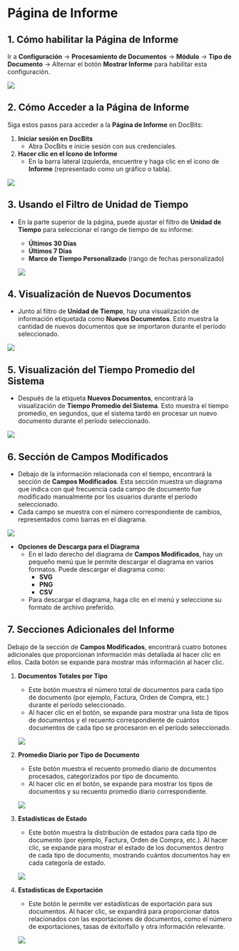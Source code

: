 # Página de Informe

## 1. Cómo habilitar la Página de Informe

Ir a **Configuración** → **Procesamiento de Documentos** → **Módulo** → **Tipo de Documento** → Alternar el botón **Mostrar Informe** para habilitar esta configuración.

![](https://docs.docbits.com/~gitbook/image?url=https%3A%2F%2F578966019-files.gitbook.io%2F%7E%2Ffiles%2Fv0%2Fb%2Fgitbook-x-prod.appspot.com%2Fo%2Fspaces%252FT2n2w4uDCJvv7CJ5zrdk%252Fuploads%252FrFhJhMpPIpjVG8tTBWQg%252Fimage.png%3Falt%3Dmedia%26token%3D3b3e434e-a1f1-48e1-b143-cc77b6b15eb5\&width=768\&dpr=4\&quality=100\&sign=da674fae\&sv=2)

## 2. **Cómo Acceder a la Página de Informe**

Siga estos pasos para acceder a la **Página de Informe** en DocBits:

1. **Iniciar sesión en DocBits**
   * Abra DocBits e inicie sesión con sus credenciales.
2. **Hacer clic en el Icono de Informe**
   * En la barra lateral izquierda, encuentre y haga clic en el icono de **Informe** (representado como un gráfico o tabla).

![](https://docs.docbits.com/~gitbook/image?url=https%3A%2F%2F578966019-files.gitbook.io%2F%7E%2Ffiles%2Fv0%2Fb%2Fgitbook-x-prod.appspot.com%2Fo%2Fspaces%252FT2n2w4uDCJvv7CJ5zrdk%252Fuploads%252FZoVXkhMetw2tSOxr7hwm%252Fimage.png%3Falt%3Dmedia%26token%3Df34e3503-b51b-465b-82eb-83e1932d2c7e\&width=768\&dpr=4\&quality=100\&sign=bd6d6fdf\&sv=2)

## **3. Usando el Filtro de Unidad de Tiempo**

*   En la parte superior de la página, puede ajustar el filtro de **Unidad de Tiempo** para seleccionar el rango de tiempo de su informe:

    * **Últimos 30 Días**
    * **Últimos 7 Días**
    * **Marco de Tiempo Personalizado** (rango de fechas personalizado)

    ![](https://docs.docbits.com/~gitbook/image?url=https%3A%2F%2F578966019-files.gitbook.io%2F%7E%2Ffiles%2Fv0%2Fb%2Fgitbook-x-prod.appspot.com%2Fo%2Fspaces%252FT2n2w4uDCJvv7CJ5zrdk%252Fuploads%252Fwvc6buYYssqhBZ9PhmlZ%252Fimage.png%3Falt%3Dmedia%26token%3D36e476be-41d5-4228-aac5-f380685adc41\&width=768\&dpr=4\&quality=100\&sign=dd45a28b\&sv=2)

## **4. Visualización de Nuevos Documentos**

* Junto al filtro de **Unidad de Tiempo**, hay una visualización de información etiquetada como **Nuevos Documentos**. Esto muestra la cantidad de nuevos documentos que se importaron durante el período seleccionado.

![](https://docs.docbits.com/~gitbook/image?url=https%3A%2F%2F578966019-files.gitbook.io%2F%7E%2Ffiles%2Fv0%2Fb%2Fgitbook-x-prod.appspot.com%2Fo%2Fspaces%252FT2n2w4uDCJvv7CJ5zrdk%252Fuploads%252F4Kmp6wx16x8thEEVVlpp%252Fimage.png%3Falt%3Dmedia%26token%3D90418c4b-5f39-4749-be46-a0efd30502d5\&width=768\&dpr=4\&quality=100\&sign=7dfef60e\&sv=2)

## **5. Visualización del Tiempo Promedio del Sistema**

* Después de la etiqueta **Nuevos Documentos**, encontrará la visualización de **Tiempo Promedio del Sistema**. Esto muestra el tiempo promedio, en segundos, que el sistema tardó en procesar un nuevo documento durante el período seleccionado.

![](https://docs.docbits.com/~gitbook/image?url=https%3A%2F%2F578966019-files.gitbook.io%2F%7E%2Ffiles%2Fv0%2Fb%2Fgitbook-x-prod.appspot.com%2Fo%2Fspaces%252FT2n2w4uDCJvv7CJ5zrdk%252Fuploads%252FlhHdV0vXDzkWC4jZYvqk%252Fimage.png%3Falt%3Dmedia%26token%3D167caeba-b75d-404a-8e52-54014b5eb980\&width=768\&dpr=4\&quality=100\&sign=10e01de0\&sv=2)

## **6. Sección de Campos Modificados**

* Debajo de la información relacionada con el tiempo, encontrará la sección de **Campos Modificados**. Esta sección muestra un diagrama que indica con qué frecuencia cada campo de documento fue modificado manualmente por los usuarios durante el período seleccionado.
* Cada campo se muestra con el número correspondiente de cambios, representados como barras en el diagrama.

![](https://docs.docbits.com/~gitbook/image?url=https%3A%2F%2F578966019-files.gitbook.io%2F%7E%2Ffiles%2Fv0%2Fb%2Fgitbook-x-prod.appspot.com%2Fo%2Fspaces%252FT2n2w4uDCJvv7CJ5zrdk%252Fuploads%252FTXhCeKcLoyhG8luDxZwl%252Fimage.png%3Falt%3Dmedia%26token%3D3c76ddd1-31ed-401c-8305-44a1743118b4\&width=768\&dpr=4\&quality=100\&sign=d907ec72\&sv=2)

* **Opciones de Descarga para el Diagrama**
  * En el lado derecho del diagrama de **Campos Modificados**, hay un pequeño menú que le permite descargar el diagrama en varios formatos. Puede descargar el diagrama como:
    * **SVG**
    * **PNG**
    * **CSV**
  * Para descargar el diagrama, haga clic en el menú y seleccione su formato de archivo preferido.

## **7. Secciones Adicionales del Informe**

Debajo de la sección de **Campos Modificados**, encontrará cuatro botones adicionales que proporcionan información más detallada al hacer clic en ellos. Cada botón se expande para mostrar más información al hacer clic.

1.  **Documentos Totales por Tipo**

    * Este botón muestra el número total de documentos para cada tipo de documento (por ejemplo, Factura, Orden de Compra, etc.) durante el período seleccionado.
    * Al hacer clic en el botón, se expande para mostrar una lista de tipos de documentos y el recuento correspondiente de cuántos documentos de cada tipo se procesaron en el período seleccionado.

    ![](https://docs.docbits.com/~gitbook/image?url=https%3A%2F%2F578966019-files.gitbook.io%2F%7E%2Ffiles%2Fv0%2Fb%2Fgitbook-x-prod.appspot.com%2Fo%2Fspaces%252FT2n2w4uDCJvv7CJ5zrdk%252Fuploads%252FuDsfH9AwYObR5ypnhbXz%252Fimage.png%3Falt%3Dmedia%26token%3D029f854d-db83-4e5f-8919-7a1068636ebe\&width=768\&dpr=4\&quality=100\&sign=8eae7861\&sv=2)
2.  **Promedio Diario por Tipo de Documento**

    * Este botón muestra el recuento promedio diario de documentos procesados, categorizados por tipo de documento.
    * Al hacer clic en el botón, se expande para mostrar los tipos de documentos y su recuento promedio diario correspondiente.

    ![](https://docs.docbits.com/~gitbook/image?url=https%3A%2F%2F578966019-files.gitbook.io%2F%7E%2Ffiles%2Fv0%2Fb%2Fgitbook-x-prod.appspot.com%2Fo%2Fspaces%252FT2n2w4uDCJvv7CJ5zrdk%252Fuploads%252FfqUOVDfb9TUhY900X3iF%252Fimage.png%3Falt%3Dmedia%26token%3D474ef6a4-970b-46fb-8d91-3e8f0dcf38fa\&width=768\&dpr=4\&quality=100\&sign=cbb8e97d\&sv=2)
3.  **Estadísticas de Estado**

    * Este botón muestra la distribución de estados para cada tipo de documento (por ejemplo, Factura, Orden de Compra, etc.). Al hacer clic, se expande para mostrar el estado de los documentos dentro de cada tipo de documento, mostrando cuántos documentos hay en cada categoría de estado.

    ![](https://docs.docbits.com/~gitbook/image?url=https%3A%2F%2F578966019-files.gitbook.io%2F%7E%2Ffiles%2Fv0%2Fb%2Fgitbook-x-prod.appspot.com%2Fo%2Fspaces%252FT2n2w4uDCJvv7CJ5zrdk%252Fuploads%252FQZUyAFuy30WBGNSnuzww%252Fimage.png%3Falt%3Dmedia%26token%3D9ca5513b-0163-4067-9ef4-117e43075569\&width=768\&dpr=4\&quality=100\&sign=b23b87f2\&sv=2)
4.  **Estadísticas de Exportación**

    * Este botón le permite ver estadísticas de exportación para sus documentos. Al hacer clic, se expandirá para proporcionar datos relacionados con las exportaciones de documentos, como el número de exportaciones, tasas de éxito/fallo y otra información relevante.

    ![](https://docs.docbits.com/~gitbook/image?url=https%3A%2F%2F578966019-files.gitbook.io%2F%7E%2Ffiles%2Fv0%2Fb%2Fgitbook-x-prod.appspot.com%2Fo%2Fspaces%252FT2n2w4uDCJvv7CJ5zrdk%252Fuploads%252F3XMcZ35ZVpKBmP1M8sXO%252Fimage.png%3Falt%3Dmedia%26token%3Ddc89131a-de1c-4300-862a-1da99c96b742\&width=768\&dpr=4\&quality=100\&sign=21667099\&sv=2)
